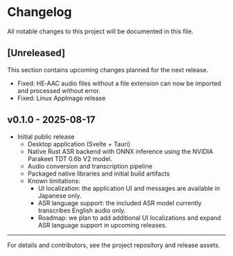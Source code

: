 # Changelog

All notable changes to this project will be documented in this file.

## [Unreleased]

This section contains upcoming changes planned for the next release.

- Fixed: HE‑AAC audio files without a file extension can now be imported and processed without error.
- Fixed: Linux AppImage release

## v0.1.0 - 2025-08-17

- Initial public release
  - Desktop application (Svelte + Tauri)
  - Native Rust ASR backend with ONNX inference using the NVIDIA Parakeet TDT 0.6b V2 model.
  - Audio conversion and transcription pipeline
  - Packaged native libraries and initial build artifacts
  - Known limitations:
    - UI localization: the application UI and messages are available in Japanese only.
    - ASR language support: the included ASR model currently transcribes English audio only.
    - Roadmap: we plan to add additional UI localizations and expand ASR language support in upcoming releases.

---

For details and contributors, see the project repository and release assets.
